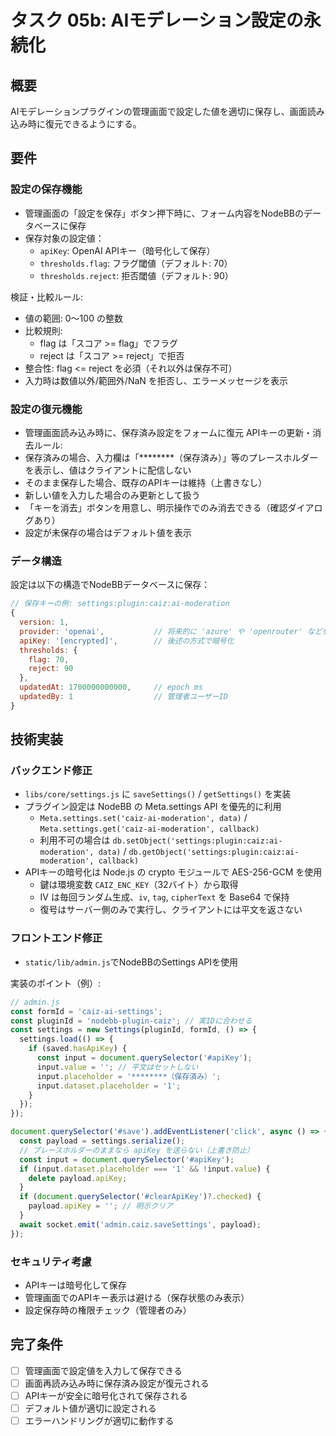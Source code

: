 # タスク 05b: AIモデレーション設定の永続化

## 概要
AIモデレーションプラグインの管理画面で設定した値を適切に保存し、画面読み込み時に復元できるようにする。

## 要件

### 設定の保存機能
- 管理画面の「設定を保存」ボタン押下時に、フォーム内容をNodeBBのデータベースに保存
- 保存対象の設定値：
  - `apiKey`: OpenAI APIキー（暗号化して保存）
  - `thresholds.flag`: フラグ閾値（デフォルト: 70）
  - `thresholds.reject`: 拒否閾値（デフォルト: 90）

検証・比較ルール:
- 値の範囲: 0〜100 の整数
- 比較規則:
  - flag は「スコア >= flag」でフラグ
  - reject は「スコア >= reject」で拒否
- 整合性: flag <= reject を必須（それ以外は保存不可）
- 入力時は数値以外/範囲外/NaN を拒否し、エラーメッセージを表示

### 設定の復元機能
- 管理画面読み込み時に、保存済み設定をフォームに復元
APIキーの更新・消去ルール:
- 保存済みの場合、入力欄は「********（保存済み）」等のプレースホルダーを表示し、値はクライアントに配信しない
- そのまま保存した場合、既存のAPIキーは維持（上書きなし）
- 新しい値を入力した場合のみ更新として扱う
- 「キーを消去」ボタンを用意し、明示操作でのみ消去できる（確認ダイアログあり）
- 設定が未保存の場合はデフォルト値を表示

### データ構造
設定は以下の構造でNodeBBデータベースに保存：

```javascript
// 保存キーの例: settings:plugin:caiz:ai-moderation
{
  version: 1,
  provider: 'openai',           // 将来的に 'azure' や 'openrouter' などを拡張可能
  apiKey: '[encrypted]',        // 後述の方式で暗号化
  thresholds: {
    flag: 70,
    reject: 90
  },
  updatedAt: 1700000000000,     // epoch ms
  updatedBy: 1                  // 管理者ユーザーID
}
```

## 技術実装

### バックエンド修正
- `libs/core/settings.js` に `saveSettings()` / `getSettings()` を実装
- プラグイン設定は NodeBB の Meta.settings API を優先的に利用
  - `Meta.settings.set('caiz-ai-moderation', data)` / `Meta.settings.get('caiz-ai-moderation', callback)`
  - 利用不可の場合は `db.setObject('settings:plugin:caiz:ai-moderation', data)` / `db.getObject('settings:plugin:caiz:ai-moderation', callback)`
- APIキーの暗号化は Node.js の crypto モジュールで AES-256-GCM を使用
  - 鍵は環境変数 `CAIZ_ENC_KEY`（32バイト）から取得
  - IV は毎回ランダム生成、`iv`, `tag`, `cipherText` を Base64 で保持
  - 復号はサーバー側のみで実行し、クライアントには平文を返さない

### フロントエンド修正
- `static/lib/admin.js`でNodeBBのSettings APIを使用

実装のポイント（例）:
```javascript
// admin.js
const formId = 'caiz-ai-settings';
const pluginId = 'nodebb-plugin-caiz'; // 実IDに合わせる
const settings = new Settings(pluginId, formId, () => {
  settings.load(() => {
    if (saved.hasApiKey) {
      const input = document.querySelector('#apiKey');
      input.value = ''; // 平文はセットしない
      input.placeholder = '********（保存済み）';
      input.dataset.placeholder = '1';
    }
  });
});

document.querySelector('#save').addEventListener('click', async () => {
  const payload = settings.serialize();
  // プレースホルダーのままなら apiKey を送らない（上書き防止）
  const input = document.querySelector('#apiKey');
  if (input.dataset.placeholder === '1' && !input.value) {
    delete payload.apiKey;
  }
  if (document.querySelector('#clearApiKey')?.checked) {
    payload.apiKey = ''; // 明示クリア
  }
  await socket.emit('admin.caiz.saveSettings', payload);
});
```

### セキュリティ考慮
- APIキーは暗号化して保存
- 管理画面でのAPIキー表示は避ける（保存状態のみ表示）
- 設定保存時の権限チェック（管理者のみ）

## 完了条件
- [ ] 管理画面で設定値を入力して保存できる
- [ ] 画面再読み込み時に保存済み設定が復元される
- [ ] APIキーが安全に暗号化されて保存される
- [ ] デフォルト値が適切に設定される
- [ ] エラーハンドリングが適切に動作する